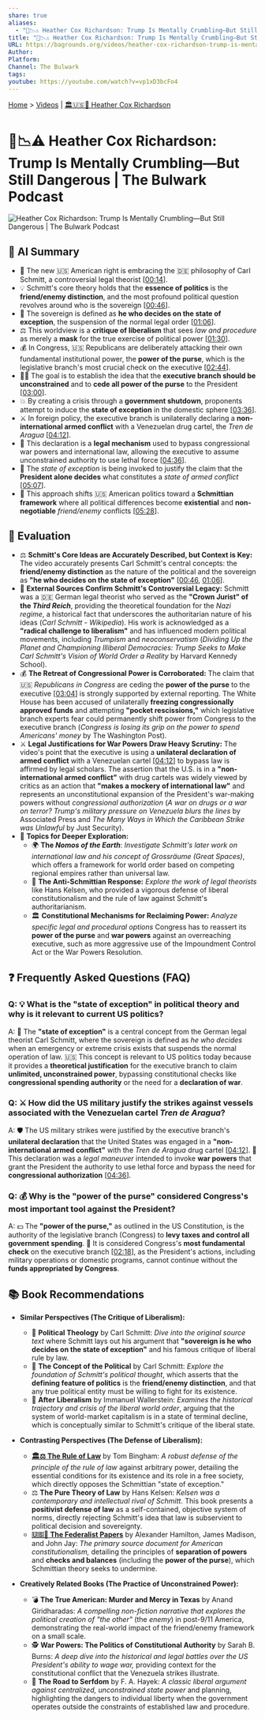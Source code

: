 ```yaml
---
share: true
aliases:
  - "🧠📉⚠️ Heather Cox Richardson: Trump Is Mentally Crumbling—But Still Dangerous | The Bulwark Podcast"
title: "🧠📉⚠️ Heather Cox Richardson: Trump Is Mentally Crumbling—But Still Dangerous | The Bulwark Podcast"
URL: https://bagrounds.org/videos/heather-cox-richardson-trump-is-mentally-crumbling-but-still-dangerous-the-bulwark-podcast
Author:
Platform:
Channel: The Bulwark
tags:
youtube: https://youtube.com/watch?v=vp1xD3bcFo4
---
```

[Home](../index.md) > [Videos](./index.md) | [🏛️🇺🇸📖 Heather Cox Richardson](../people/heather-cox-richardson.md)  
# 🧠📉⚠️ Heather Cox Richardson: Trump Is Mentally Crumbling—But Still Dangerous | The Bulwark Podcast  
![Heather Cox Richardson: Trump Is Mentally Crumbling—But Still Dangerous | The Bulwark Podcast](https://youtube.com/watch?v=vp1xD3bcFo4)  
  
## 🤖 AI Summary  
  
* 📜 The new 🇺🇸 American right is embracing the 🇩🇪 philosophy of Carl Schmitt, a controversial legal theorist \[[00:14](http://www.youtube.com/watch?v=vp1xD3bcFo4&t=14)].  
* 💡 Schmitt's core theory holds that the **essence of politics** is the **friend/enemy distinction**, and the most profound political question revolves around who is the sovereign \[[00:46](http://www.youtube.com/watch?v=vp1xD3bcFo4&t=46)].  
* 👑 The sovereign is defined as **he who decides on the state of exception**, the suspension of the normal legal order \[[01:06](http://www.youtube.com/watch?v=vp1xD3bcFo4&t=66)].  
* ⚖️ This worldview is a **critique of liberalism** that sees *law and procedure* as merely a **mask** for the true exercise of political power \[[01:30](http://www.youtube.com/watch?v=vp1xD3bcFo4&t=90)].  
* 💰 In Congress, 🇺🇸 Republicans are deliberately attacking their own fundamental institutional power, the **power of the purse**, which is the legislative branch's most crucial check on the executive \[[02:44](http://www.youtube.com/watch?v=vp1xD3bcFo4&t=164)].  
* 🧑‍💼 The goal is to establish the idea that the **executive branch should be unconstrained** and to **cede all power of the purse** to the President \[[03:00](http://www.youtube.com/watch?v=vp1xD3bcFo4&t=180)].  
* 💥 By creating a crisis through a **government shutdown**, proponents attempt to induce the **state of exception** in the domestic sphere \[[03:36](http://www.youtube.com/watch?v=vp1xD3bcFo4&t=216)].  
* ⚔️ In foreign policy, the executive branch is unilaterally declaring a **non-international armed conflict** with a Venezuelan drug cartel, the *Tren de Aragua* \[[04:12](http://www.youtube.com/watch?v=vp1xD3bcFo4&t=252)].  
* 🚫 This declaration is a **legal mechanism** used to bypass congressional war powers and international law, allowing the executive to assume unconstrained authority to use lethal force \[[04:36](http://www.youtube.com/watch?v=vp1xD3bcFo4&t=276)].  
* 🛑 The *state of exception* is being invoked to justify the claim that the **President alone decides** what constitutes a *state of armed conflict* \[[05:07](http://www.youtube.com/watch?v=vp1xD3bcFo4&t=307)].  
* 🚨 This approach shifts 🇺🇸 American politics toward a **Schmittian framework** where all political differences become **existential** and **non-negotiable** *friend/enemy* conflicts \[[05:28](http://www.youtube.com/watch?v=vp1xD3bcFo4&t=328)].  
  
## 🤔 Evaluation  
  
* ⚖️ **Schmitt's Core Ideas are Accurately Described, but Context is Key:** The video accurately presents Carl Schmitt's central concepts: the **friend/enemy distinction** as the nature of the political and the sovereign as **"he who decides on the state of exception"** \[[00:46](http://www.youtube.com/watch?v=vp1xD3bcFo4&t=46), [01:06](http://www.youtube.com/watch?v=vp1xD3bcFo4&t=66)].  
* 👑 **External Sources Confirm Schmitt's Controversial Legacy:** Schmitt was a 🇩🇪 German legal theorist who served as the **"Crown Jurist" of the *Third Reich***, providing the theoretical foundation for the *Nazi regime*, a historical fact that underscores the authoritarian nature of his ideas (*Carl Schmitt - Wikipedia*). His work is acknowledged as a **"radical challenge to liberalism"** and has influenced modern political movements, including *Trumpism* and *neoconservatism* (*Dividing Up the Planet and Championing Illiberal Democracies: Trump Seeks to Make Carl Schmitt's Vision of World Order a Reality* by Harvard Kennedy School).  
* 💰 **The Retreat of Congressional Power is Corroborated:** The claim that 🇺🇸 *Republicans in Congress* are ceding the **power of the purse** to the executive \[[03:04](http://www.youtube.com/watch?v=vp1xD3bcFo4&t=184)] is strongly supported by external reporting. The White House has been accused of unilaterally **freezing congressionally approved funds** and attempting **"pocket rescissions,"** which legislative branch experts fear could permanently shift power from Congress to the executive branch (*Congress is losing its grip on the power to spend Americans' money* by The Washington Post).  
* ⚔️ **Legal Justifications for War Powers Draw Heavy Scrutiny:** The video's point that the executive is using a **unilateral declaration of armed conflict** with a Venezuelan cartel \[[04:12](http://www.youtube.com/watch?v=vp1xD3bcFo4&t=252)] to bypass law is affirmed by legal scholars. The assertion that the U.S. is in a **"non-international armed conflict"** with drug cartels was widely viewed by critics as an action that **"makes a mockery of international law"** and represents an unconstitutional expansion of the President's war-making powers without *congressional authorization* (*A war on drugs or a war on terror? Trump's military pressure on Venezuela blurs the lines* by Associated Press and *The Many Ways in Which the Caribbean Strike was Unlawful* by Just Security).  
* 🔬 **Topics for Deeper Exploration:**  
    * 🌍 **The *Nomos of the Earth***: *Investigate Schmitt's later work on international law and his concept of Grossräume (Great Spaces)*, which offers a framework for world order based on competing regional empires rather than universal law.  
    * 📖 **The Anti-Schmittian Response:** *Explore the work of legal theorists* like Hans Kelsen, who provided a vigorous defense of liberal constitutionalism and the rule of law against Schmitt's authoritarianism.  
    * 🏛️ **Constitutional Mechanisms for Reclaiming Power:** *Analyze specific legal and procedural options* Congress has to reassert its **power of the purse** and **war powers** against an overreaching executive, such as more aggressive use of the Impoundment Control Act or the War Powers Resolution.  
  
## ❓ Frequently Asked Questions (FAQ)  
  
### Q: 💡 What is the "state of exception" in political theory and why is it relevant to current US politics?  
A: 👑 The **"state of exception"** is a central concept from the German legal theorist Carl Schmitt, where the sovereign is defined as *he who decides* when an emergency or extreme crisis exists that suspends the normal operation of law. 🇺🇸 This concept is relevant to US politics today because it provides a **theoretical justification** for the executive branch to claim **unlimited, unconstrained power**, bypassing constitutional checks like **congressional spending authority** or the need for a **declaration of war**.  
  
### Q: ⚔️ How did the US military justify the strikes against vessels associated with the Venezuelan cartel *Tren de Aragua*?  
A: 🛡️ The US military strikes were justified by the executive branch's **unilateral declaration** that the United States was engaged in a **"non-international armed conflict"** with the *Tren de Aragua* drug cartel \[[04:12](http://www.youtube.com/watch?v=vp1xD3bcFo4&t=252)]. 🚫 This declaration was a *legal maneuver* intended to invoke **war powers** that grant the President the authority to use lethal force and bypass the need for **congressional authorization** \[[04:36](http://www.youtube.com/watch?v=vp1xD3bcFo4&t=276)].  
  
### Q: 💰 Why is the "power of the purse" considered Congress's most important tool against the President?  
A: 💵 The **"power of the purse,"** as outlined in the US Constitution, is the authority of the legislative branch (Congress) to **levy taxes and control all government spending**. 🛑 It is considered Congress's **most fundamental check** on the executive branch \[[02:18](http://www.youtube.com/watch?v=vp1xD3bcFo4&t=138)], as the President's actions, including military operations or domestic programs, cannot continue without the **funds appropriated by Congress**.  
  
## 📚 Book Recommendations  
  
* **Similar Perspectives (The Critique of Liberalism):**  
    * 📖 **Political Theology** by Carl Schmitt: *Dive into the original source text* where Schmitt lays out his argument that **"sovereign is he who decides on the state of exception"** and his famous critique of liberal rule by law.  
    * 📘 **The Concept of the Political** by Carl Schmitt: *Explore the foundation of Schmitt's political thought*, which asserts that the **defining feature of politics** is the **friend/enemy distinction**, and that any true political entity must be willing to fight for its existence.  
    * 📜 **After Liberalism** by Immanuel Wallerstein: *Examines the historical trajectory and crisis of the liberal world order*, arguing that the system of world-market capitalism is in a state of terminal decline, which is conceptually similar to Schmitt's critique of the liberal state.  
  
* **Contrasting Perspectives (The Defense of Liberalism):**  
    * **[🏛️⚖️ The Rule of Law](../books/the-rule-of-law.md)** by Tom Bingham: *A robust defense of the principle of the rule of law* against arbitrary power, detailing the essential conditions for its existence and its role in a free society, which directly opposes the Schmittian "state of exception."  
    * ⚖️ **The Pure Theory of Law** by Hans Kelsen: *Kelsen was a contemporary and intellectual rival of Schmitt.* This book presents a **positivist defense of law** as a self-contained, objective system of norms, directly rejecting Schmitt's idea that law is subservient to political decision and sovereignty.  
    * **[🇺🇸📜 The Federalist Papers](../books/the-federalist-papers.md)** by Alexander Hamilton, James Madison, and John Jay: *The primary source document for American constitutionalism,* detailing the principles of **separation of powers** and **checks and balances** (including the **power of the purse**), which Schmittian theory seeks to undermine.  
  
* **Creatively Related Books (The Practice of Unconstrained Power):**  
    * 💣 **The True American: Murder and Mercy in Texas** by Anand Giridharadas: *A compelling non-fiction narrative that explores the political creation of "the other"* (the *enemy*) in post-9/11 America, demonstrating the real-world impact of the friend/enemy framework on a small scale.  
    * 🕵️ **War Powers: The Politics of Constitutional Authority** by Sarah B. Burns: *A deep dive into the historical and legal battles over the US President's ability to wage war,* providing context for the constitutional conflict that the Venezuela strikes illustrate.  
    * 🛑 **The Road to Serfdom** by F. A. Hayek: *A classic liberal argument against centralized, unconstrained state power* and planning, highlighting the dangers to individual liberty when the government operates outside the constraints of established law and procedure.